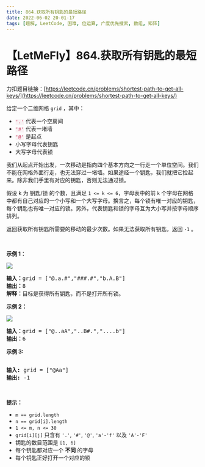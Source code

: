 ```yaml
---
title: 864.获取所有钥匙的最短路径
date: 2022-06-02 20-01-17
tags: [题解, LeetCode, 困难, 位运算, 广度优先搜索, 数组, 矩阵]
---
```


# 【LetMeFly】864.获取所有钥匙的最短路径

力扣题目链接：[https://leetcode.cn/problems/shortest-path-to-get-all-keys/](https://leetcode.cn/problems/shortest-path-to-get-all-keys/)

<p>给定一个二维网格&nbsp;<code>grid</code>&nbsp;，其中：</p>

<ul>
	<li><font color="#c7254e"><font face="Menlo, Monaco, Consolas, Courier New, monospace"><span style="font-size:12.6px"><span style="background-color:#f9f2f4">'.'</span></span></font></font> 代表一个空房间</li>
	<li><font color="#c7254e"><font face="Menlo, Monaco, Consolas, Courier New, monospace"><span style="font-size:12.6px"><span style="background-color:#f9f2f4">'#'</span></span></font></font> 代表一堵墙</li>
	<li><font color="#c7254e"><font face="Menlo, Monaco, Consolas, Courier New, monospace"><span style="font-size:12.6px"><span style="background-color:#f9f2f4">'@'</span></span></font></font>&nbsp;是起点</li>
	<li>小写字母代表钥匙</li>
	<li>大写字母代表锁</li>
</ul>

<p>我们从起点开始出发，一次移动是指向四个基本方向之一行走一个单位空间。我们不能在网格外面行走，也无法穿过一堵墙。如果途经一个钥匙，我们就把它捡起来。除非我们手里有对应的钥匙，否则无法通过锁。</p>

<p>假设 k&nbsp;为 钥匙/锁 的个数，且满足&nbsp;<code>1 &lt;= k&nbsp;&lt;= 6</code>，字母表中的前 <code>k</code>&nbsp;个字母在网格中都有自己对应的一个小写和一个大写字母。换言之，每个锁有唯一对应的钥匙，每个钥匙也有唯一对应的锁。另外，代表钥匙和锁的字母互为大小写并按字母顺序排列。</p>

<p>返回获取所有钥匙所需要的移动的最少次数。如果无法获取所有钥匙，返回&nbsp;<code>-1</code>&nbsp;。</p>

<p>&nbsp;</p>

<p><strong>示例 1：</strong></p>

<p><img src="https://assets.leetcode.com/uploads/2021/07/23/lc-keys2.jpg" /></p>

<pre>
<strong>输入：</strong>grid = ["@.a.#","###.#","b.A.B"]
<strong>输出：</strong>8
<strong>解释：</strong>目标是获得所有钥匙，而不是打开所有锁。
</pre>

<p><strong>示例 2：</strong></p>

<p><img src="https://assets.leetcode.com/uploads/2021/07/23/lc-key2.jpg" /></p>

<pre>
<strong>输入：</strong>grid = ["@..aA","..B#.","....b"]
<strong>输出：</strong>6
</pre>

<p><strong>示例 3:</strong></p>
<img alt="" src="https://assets.leetcode.com/uploads/2021/07/23/lc-keys3.jpg" />
<pre>
<strong>输入:</strong> grid = ["@Aa"]
<strong>输出:</strong> -1</pre>

<p>&nbsp;</p>

<p><strong>提示：</strong></p>

<ul>
	<li><code>m == grid.length</code></li>
	<li><code>n == grid[i].length</code></li>
	<li><code>1 &lt;= m, n &lt;= 30</code></li>
	<li><code>grid[i][j]</code>&nbsp;只含有&nbsp;<code>'.'</code>,&nbsp;<code>'#'</code>,&nbsp;<code>'@'</code>,&nbsp;<code>'a'-</code><code>'f</code><code>'</code>&nbsp;以及&nbsp;<code>'A'-'F'</code></li>
	<li>钥匙的数目范围是&nbsp;<code>[1, 6]</code>&nbsp;</li>
	<li>每个钥匙都对应一个 <strong>不同</strong> 的字母</li>
	<li>每个钥匙正好打开一个对应的锁</li>
</ul>


    